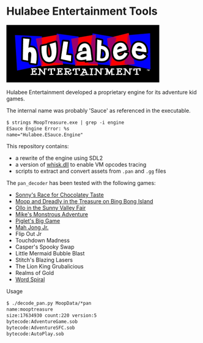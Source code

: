 
# Hulabee Entertainment Tools

![Hulabee Logo](hulabee_400.png)

Hulabee Entertainment developed a proprietary engine for its adventure kid games.

The internal name was probably 'Sauce' as referenced in the executable.

```
$ strings MoopTreasure.exe | grep -i engine
ESauce Engine Error: %s
name="Hulabee.ESauce.Engine"
```

This repository contains:

* a rewrite of the engine using SDL2
* a version of [whisk.dll](https://www.dropbox.com/s/pey60eh8rnqftnm/whisk.dll?dl=0) to enable VM opcodes tracing
* scripts to extract and convert assets from `.pan` and `.gg` files

The `pan_decoder` has been tested with the following games:

* [Sonny's Race for Chocolatey Taste](http://www.mobygames.com/game/sonnys-race-for-chocolatey-taste)
* [Moop and Dreadly in the Treasure on Bing Bong Island](http://www.mobygames.com/game/moop-and-dreadly-in-the-treasure-on-bing-bong-island)
* [Ollo in the Sunny Valley Fair](http://www.mobygames.com/game/ollo-in-the-sunny-valley-fair)
* [Mike's Monstrous Adventure](http://www.mobygames.com/game/mikes-monstrous-adventure)
* [Piglet's Big Game](http://www.mobygames.com/game/piglets-big-game)
* [Mah Jong Jr.](http://www.mobygames.com/game/mah-jong-jr)
* Flip Out Jr
* Touchdown Madness
* Casper's Spooky Swap
* Little Mermaid Bubble Blast
* Stitch's Blazing Lasers
* The Lion King Grubalicious
* Realms of Gold
* [Word Spiral](https://www.mobygames.com/game/182441/word-spiral/)

Usage
```
$ ./decode_pan.py MoopData/*pan
name:mooptreasure
size:17634930 count:220 version:5
bytecode:AdventureGame.sob
bytecode:AdventureSFC.sob
bytecode:AutoPlay.sob
```
